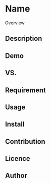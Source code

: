 Name
====

Overview

## Description

## Demo

## VS. 

## Requirement

## Usage

## Install

## Contribution

## Licence


## Author


